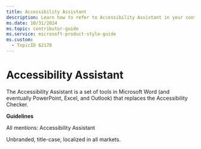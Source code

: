 ```yaml
---
title: Accessibility Assistant
description: Learn how to refer to Accessibility Assistant in your content.
ms.date: 10/31/2024
ms.topic: contributor-guide
ms.service: microsoft-product-style-guide
ms.custom:
  - TopicID 62178
---
```



# Accessibility Assistant

The Accessibility Assistant is a set of tools in Microsoft Word (and eventually PowerPoint, Excel, and Outlook) that replaces the Accessibility Checker.  

**Guidelines**  

All mentions: Accessibility Assistant  

Unbranded, title-case, localized in all markets.  


